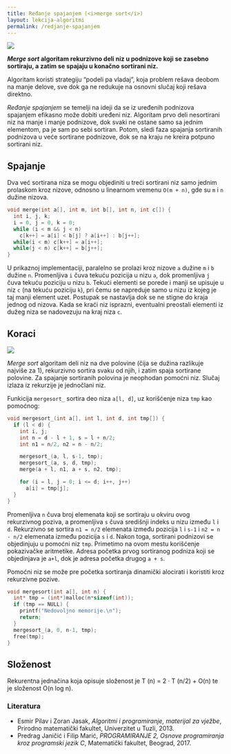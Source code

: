 ```yaml
---
title: Ređanje spajanjem (<i>merge sort</i>)
layout: lekcija-algoritmi
permalink: /redjanje-spajanjem
---
```


![](https://upload.wikimedia.org/wikipedia/commons/c/c5/Merge_sort_animation2.gif)

***Merge sort* algoritam rekurzivno deli niz u podnizove koji se zasebno sortiraju, a zatim se spajaju u konačno sortirani niz.**

Algoritam koristi strategiju “podeli pa vladaj”, koja problem rešava deobom na manje delove, sve dok ga ne redukuje na osnovni slučaj koji rešava direktno. 

*Ređanje spajanjem* se temelji na ideji da se iz uređenih podnizova spajanjem efikasno može dobiti uređeni niz. Algoritam prvo deli nesortirani niz na manje i manje podnizove, dok svaki ne ostane samo sa jednim elementom, pa je sam po sebi sortiran. Potom, sledi faza spajanja sortiranih podnizova u veće sortirane podnizove, dok se na kraju ne kreira potpuno sortirani niz.

## Spajanje

Dva već sortirana niza se mogu objediniti u treći sortirani niz samo jednim prolaskom kroz nizove, odnosno u linearnom vremenu `O(m + n)`, gde su `m` i `n` dužine nizova.

```c
void merge(int a[], int m, int b[], int n, int c[]) {
  int i, j, k;
  i = 0, j = 0, k = 0;
  while (i < m && j < n)
    c[k++] = a[i] < b[j] ? a[i++] : b[j++];
  while(i < m) c[k++] = a[i++];
  while(j < n) c[k++] = b[j++];
}
```

U prikaznoj implementaciji, paralelno se prolazi kroz nizove `a` dužine `m` i `b` dužine `n`. Promenljiva `i` čuva tekuću pozicija u nizu `a`, dok promenljiva `j` čuva tekuću poziciju u nizu `b`. Tekući elementi se porede i manji se upisuje u niz `c` (na tekuću poziciju `k`), pri čemu se napreduje samo u nizu iz kojeg je taj manji element uzet. Postupak se nastavlja dok se ne stigne do kraja jednog od nizova. Kada se kraći niz isprazni, eventualni preostali elementi iz dužeg niza se nadovezuju na kraj niza `c`.

## Koraci

![](https://upload.wikimedia.org/wikipedia/commons/c/cc/Merge-sort-example-300px.gif)

*Merge sort* algoritam deli niz na dve polovine (čija se dužina razlikuje najviše za 1), rekurzivno sortira svaku od njih, i zatim spaja sortirane polovine. Za spajanje sortiranih polovina je neophodan pomoćni niz. Slučaj izlaza iz rekurzije je jednočlani niz. 

Funkicija `mergesort_` sortira deo niza `a[l, d]`, uz korišćenje niza `tmp` kao pomoćnog:

```c
void mergesort_(int a[], int l, int d, int tmp[]) {
  if (l < d) {
    int i, j;
    int n = d - l + 1, s = l + n/2;
    int n1 = n/2, n2 = n - n/2;

    mergesort_(a, l, s-1, tmp);
    mergesort_(a, s, d, tmp);
    merge(a + l, n1, a + s, n2, tmp);

    for (i = l, j = 0; i <= d; i++, j++)
      a[i] = tmp[j];
  }
}
```

Promenljiva `n` čuva broj elemenata koji se sortiraju u okviru ovog rekurzivnog poziva, a promenljiva `s` čuva središnji indeks u nizu između `l` i `d`. Rekurzivno se sortira `n1 = n/2` elemenata između pozicija `l` i `s-1` i `n2 = n - n/2` elemenata između pozicija `s` i `d`. Nakon toga, sortirani podnizovi se objedinjuju u pomoćni niz `tmp`. Primetimo na ovom mestu korišćenje pokazivačke aritmetike. Adresa početka prvog sortiranog podniza koji se objedinjava je `a+l`, dok je adresa početka drugog `a + s`.

Pomoćni niz se može pre početka sortiranja dinamički alocirati i koristiti kroz rekurzivne pozive.

```c
void mergesort(int a[], int n) {
  int* tmp = (int*)malloc(n*sizeof(int));
  if (tmp == NULL) {
    printf("Nedovoljno memorije.\n");
    return;
  }
  mergesort_(a, 0, n-1, tmp);
  free(tmp);
}
```

## Složenost

Rekurentna jednačina koja opisuje složenost je T (n) = 2 · T (n/2) + O(n) te je složenost O(n log n).

### Literatura

* Esmir Pilav i Zoran Jasak, *Algoritmi i programiranje, materijal za vježbe*, Prirodno matematički fakultet, Univerzitet u Tuzli, 2013.
* Predrag Janičić i Filip Marić, *PROGRAMIRANJE 2, Osnove programiranja kroz programski jezik C*, Matematički fakultet, Beograd, 2017.
